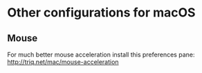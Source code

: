 # Other configurations for macOS

## Mouse

For much better mouse acceleration install this preferences pane: http://triq.net/mac/mouse-acceleration
